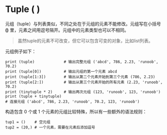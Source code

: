 # Tuple ( )

元组（tuple）与列表类似，不同之处在于元组的元素不能修改。元组写在小括号 **()** 里，元素之间用逗号隔开。元组中的元素类型也可以不相同。

> 虽然tuple的元素不可改变，但它可以包含可变的对象，比如list列表。

元组例子如下：

```
print (tuple)             # 输出完整元组 ('abcd', 786, 2.23, 'runoob', 70.2)
print (tuple[0])          # 输出元组的第一个元素 abcd
print (tuple[1:3])        # 输出从第二个元素开始到第三个元素 (786, 2.23)
print (tuple[2:])         # 输出从第三个元素开始的所有元素 (2.23, 'runoob', 70.2)
print (tinytuple * 2)     # 输出两次元组 (123, 'runoob', 123, 'runoob')
print (tuple + tinytuple) 
# 连接元组 ('abcd', 786, 2.23, 'runoob', 70.2, 123, 'runoob')
```

构造包含 0 个或 1 个元素的元组比较特殊，所以有一些额外的语法规则：

```
tup1 = ()    # 空元组
tup2 = (20,) # 一个元素，需要在元素后添加逗号
```

